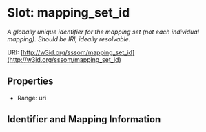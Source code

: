 # Slot: mapping_set_id
_A globally unique identifier for the mapping set (not each individual mapping). Should be IRI, ideally resolvable._


URI: [http://w3id.org/sssom/mapping_set_id](http://w3id.org/sssom/mapping_set_id)



<!-- no inheritance hierarchy -->


## Properties

 * Range: uri



## Identifier and Mapping Information





